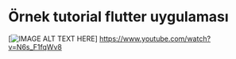 # Örnek tutorial flutter uygulaması
[![IMAGE ALT TEXT HERE](https://img.youtube.com/viwatch?v=N6s_F1fqWv8/0.jpg)]
https://www.youtube.com/watch?v=N6s_F1fqWv8
